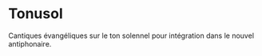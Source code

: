 # Tonusol

Cantiques évangéliques sur le ton solennel pour intégration dans le nouvel antiphonaire.
